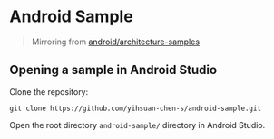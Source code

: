 # Android Sample
> Mirroring from [android/architecture-samples](https://github.com/android/architecture-samples)

## Opening a sample in Android Studio

Clone the repository:

```
git clone https://github.com/yihsuan-chen-s/android-sample.git
```

Open the root directory `android-sample/` directory in Android Studio.
